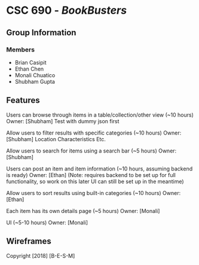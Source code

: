 # CSC 690 - *BookBusters*

## Group Information

### Members

- Brian Casipit
- Ethan Chen
- Monali Chuatico
- Shubham Gupta

## Features
Users can browse through items in a table/collection/other view (~10 hours)
Owner: [Shubham]
Test with dummy json first

Allow users to filter results with specific categories (~10 hours)
Owner: [Shubham]
Location
Characteristics
Etc.

Allow users to search for items using a search bar (~5 hours)
Owner: [Shubham]

Users can post an item and item information (~10 hours, assuming backend is ready)
Owner: [Ethan]
(Note: requires backend to be set up for full functionality, so work on this later
UI can still be set up in the meantime)

Allow users to sort results using built-in categories (~10 hours)
Owner: [Ethan]


Each item has its own details page (~5 hours)
Owner: [Monali]

UI (~5-10 hours)
Owner: [Monali]


## Wireframes



Copyright [2018] [B-E-S-M]
